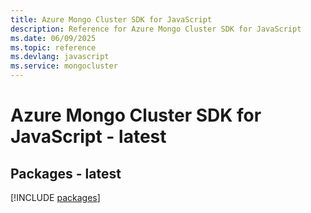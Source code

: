 ```yaml
---
title: Azure Mongo Cluster SDK for JavaScript
description: Reference for Azure Mongo Cluster SDK for JavaScript
ms.date: 06/09/2025
ms.topic: reference
ms.devlang: javascript
ms.service: mongocluster
---
```

# Azure Mongo Cluster SDK for JavaScript - latest
## Packages - latest
[!INCLUDE [packages](mongo-cluster-index.md)]